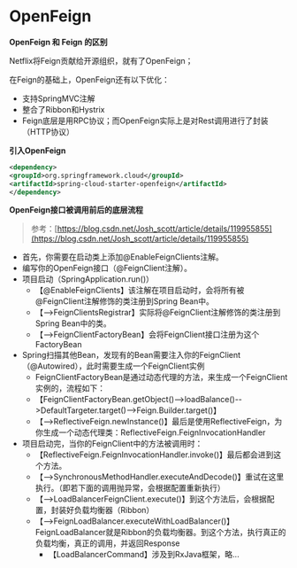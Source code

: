 # OpenFeign

**OpenFeign 和 Feign 的区别**

Netflix将Feign贡献给开源组织，就有了OpenFeign；

在Feign的基础上，OpenFeign还有以下优化：

* 支持SpringMVC注解
* 整合了Ribbon和Hystrix
* Feign底层是用RPC协议；而OpenFeign实际上是对Rest调用进行了封装（HTTP协议）


**引入OpenFeign**

```xml
<dependency>
<groupId>org.springframework.cloud</groupId>
<artifactId>spring-cloud-starter-openfeign</artifactId>
</dependency>
```


**OpenFeign接口被调用前后的底层流程**

> 参考：[https://blog.csdn.net/Josh_scott/article/details/119955855](https://blog.csdn.net/Josh_scott/article/details/119955855)

* 首先，你需要在启动类上添加@EnableFeignClients注解。
* 编写你的OpenFeign接口（@FeignClient注解）。
* 项目启动（SpringApplication.run()）
    * 【@EnableFeignClients】该注解在项目启动时，会将所有被@FeignClient注解修饰的类注册到Spring Bean中。
    * 【-->FeignClientsRegistrar】实际将@FeignClient注解修饰的类注册到Spring Bean中的类。
    * 【-->FeignClientFactoryBean】会将FeignClient接口注册为这个FactoryBean
*  Spring扫描其他Bean，发现有的Bean需要注入你的FeignClient（@Autowired），此时需要生成一个FeignClient实例
    * FeignClientFactoryBean是通过动态代理的方法，来生成一个FeignClient实例的，流程如下：
    * 【FeignClientFactoryBean.getObject()-->loadBalance()-->DefaultTargeter.target()-->Feign.Builder.target()】
    * 【-->ReflectiveFeign.newInstance()】最后是使用ReflectiveFeign，为你生成一个动态代理类：ReflectiveFeign.FeignInvocationHandler
* 项目启动完，当你的FeignClient中的方法被调用时：
    * 【ReflectiveFeign.FeignInvocationHandler.invoke()】最后都会进到这个方法。
    * 【-->SynchronousMethodHandler.executeAndDecode()】重试在这里执行。（即若下面的调用抛异常，会根据配置重新执行）
    * 【-->LoadBalancerFeignClient.execute()】到这个方法后，会根据配置，封装好负载均衡器（Ribbon）
    * 【-->FeignLoadBalancer.executeWithLoadBalancer()】FeignLoadBalancer就是Ribbon的负载均衡器。到这个方法，执行真正的负载均衡，真正的调用，并返回Response
        * 【LoadBalancerCommand】涉及到RxJava框架，略...
